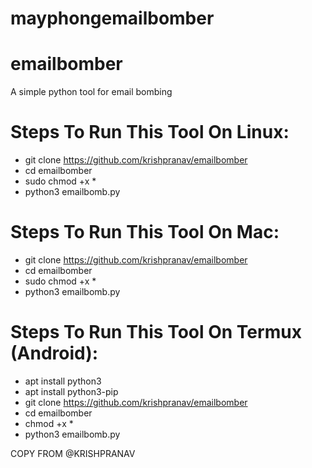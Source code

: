 # mayphongemailbomber
# emailbomber
A simple python tool for email bombing

# Steps To Run This Tool On Linux:
- git clone https://github.com/krishpranav/emailbomber
- cd emailbomber
- sudo chmod +x *
- python3 emailbomb.py

# Steps To Run This Tool On Mac:
- git clone https://github.com/krishpranav/emailbomber
- cd emailbomber
- sudo chmod +x *
- python3 emailbomb.py

# Steps To Run This Tool On Termux (Android):
- apt install python3
- apt install python3-pip
- git clone https://github.com/krishpranav/emailbomber
- cd emailbomber
- chmod +x *
- python3 emailbomb.py


COPY FROM @KRISHPRANAV
